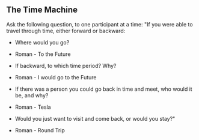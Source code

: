 ## **The Time Machine**

Ask the following question, to one participant at a time: "If you were able to travel through time, either forward or backward:

- Where would you go?
* Roman - To the Future
- If backward, to which time period? Why?
* Roman - I would go to the Future
- If there was a person you could go back in time and meet, who would it be, and why?
* Roman - Tesla
- Would you just want to visit and come back, or would you stay?"
* Roman - Round Trip
